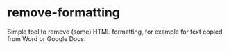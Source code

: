 # remove-formatting
Simple tool to remove (some) HTML formatting, for example for text copied from Word or Google Docs.
